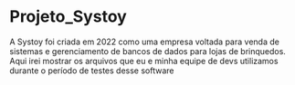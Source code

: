 # Projeto_Systoy
A Systoy foi criada em 2022 como uma empresa voltada para venda de sistemas e gerenciamento de bancos de dados para lojas de brinquedos. Aqui irei mostrar os arquivos que eu e minha equipe de devs utilizamos durante o período de testes desse software
